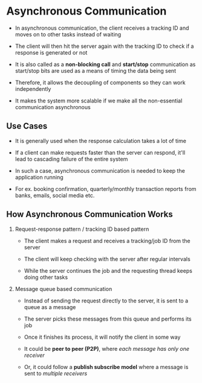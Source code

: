# Asynchronous Communication

- In asynchronous communication, the client receives a tracking ID and moves on
to other tasks instead of waiting

- The client will then hit the server again with the tracking ID to check if a
response is generated or not

- It is also called as a **non-blocking call** and **start/stop** communication
as start/stop bits are used as a means of timing the data being sent

- Therefore, it allows the decoupling of components so they can work independently

- It makes the system more scalable if we make all the non-essential communication
asynchronous

## Use Cases

- It is generally used when the response calculation takes a lot of time

- If a client can make requests faster than the server can respond, it'll lead
to cascading failure of the entire system

- In such a case, asynchronous communication is needed to keep the application
running

- For ex. booking confirmation, quarterly/monthly transaction reports from banks,
emails, social media etc.

## How Asynchronous Communication Works

1. Request-response pattern / tracking ID based pattern

    - The client makes a request and receives a tracking/job ID from the server

    - The client will keep checking with the server after regular intervals

    - While the server continues the job and the requesting thread keeps doing
    other tasks

2. Message queue based communication

    - Instead of sending the request directly to the server, it is sent to a
    queue as a message

    - The server picks these messages from this queue and performs its job

    - Once it finishes its process, it will notify the client in some way

    - It could be **peer to peer (P2P)**, where *each message has only one receiver*

    - Or, it could follow a **publish subscribe model** where a message is sent
    to *multiple receivers*
